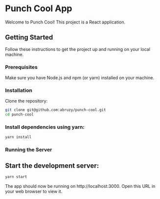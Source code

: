 # Punch Cool App

Welcome to Punch Cool! This project is a React application.

## Getting Started

Follow these instructions to get the project up and running on your local machine.

### Prerequisites

Make sure you have Node.js and npm (or yarn) installed on your machine.

### Installation

Clone the repository:

```bash
git clone git@github.com:abruzy/punch-cool.git
cd punch-cool
```

### Install dependencies using yarn:
```bash
yarn install
```


### Running the Server
## Start the development server:

```bash
yarn start
```

The app should now be running on http://localhost:3000. Open this URL in your web browser to view it.
